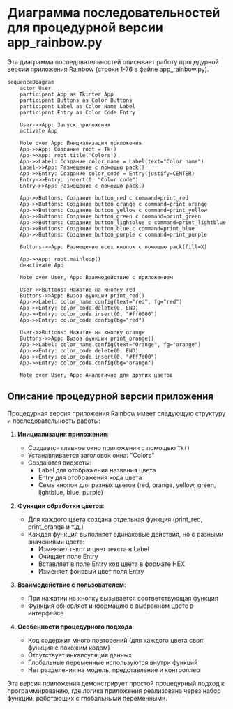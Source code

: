 # Диаграмма последовательностей для процедурной версии app_rainbow.py

Эта диаграмма последовательностей описывает работу процедурной версии приложения Rainbow (строки 1-76 в файле app_rainbow.py).

```mermaid
sequenceDiagram
    actor User
    participant App as Tkinter App
    participant Buttons as Color Buttons
    participant Label as Color Name Label
    participant Entry as Color Code Entry

    User->>App: Запуск приложения
    activate App
    
    Note over App: Инициализация приложения
    App->>App: Создание root = Tk()
    App->>App: root.title('Colors')
    App->>Label: Создание color_name = Label(text="Color name")
    Label->>App: Размещение с помощью pack()
    App->>Entry: Создание color_code = Entry(justify=CENTER)
    Entry->>Entry: insert(0, "Color code")
    Entry->>App: Размещение с помощью pack()
    
    App->>Buttons: Создание button_red с command=print_red
    App->>Buttons: Создание button_orange с command=print_orange
    App->>Buttons: Создание button_yellow с command=print_yellow
    App->>Buttons: Создание button_green с command=print_green
    App->>Buttons: Создание button_lightblue с command=print_lightblue
    App->>Buttons: Создание button_blue с command=print_blue
    App->>Buttons: Создание button_purple с command=print_purple
    
    Buttons->>App: Размещение всех кнопок с помощью pack(fill=X)
    
    App->>App: root.mainloop()
    deactivate App
    
    Note over User, App: Взаимодействие с приложением
    
    User->>Buttons: Нажатие на кнопку red
    Buttons->>App: Вызов функции print_red()
    App->>Label: color_name.config(text="red", fg="red")
    App->>Entry: color_code.delete(0, END)
    App->>Entry: color_code.insert(0, "#ff0000")
    App->>Entry: color_code.config(bg="red")
    
    User->>Buttons: Нажатие на кнопку orange
    Buttons->>App: Вызов функции print_orange()
    App->>Label: color_name.config(text="Orange", fg="orange")
    App->>Entry: color_code.delete(0, END)
    App->>Entry: color_code.insert(0, "#ff7d00")
    App->>Entry: color_code.config(bg="orange")
    
    Note over User, App: Аналогично для других цветов
```

## Описание процедурной версии приложения

Процедурная версия приложения Rainbow имеет следующую структуру и последовательность работы:

1. **Инициализация приложения**:
   - Создается главное окно приложения с помощью `Tk()`
   - Устанавливается заголовок окна: "Colors"
   - Создаются виджеты:
     - Label для отображения названия цвета
     - Entry для отображения кода цвета
     - Семь кнопок для разных цветов (red, orange, yellow, green, lightblue, blue, purple)

2. **Функции обработки цветов**:
   - Для каждого цвета создана отдельная функция (print_red, print_orange и т.д.)
   - Каждая функция выполняет одинаковые действия, но с разными значениями цвета:
     - Изменяет текст и цвет текста в Label
     - Очищает поле Entry
     - Вставляет в поле Entry код цвета в формате HEX
     - Изменяет фоновый цвет поля Entry

3. **Взаимодействие с пользователем**:
   - При нажатии на кнопку вызывается соответствующая функция
   - Функция обновляет информацию о выбранном цвете в интерфейсе

4. **Особенности процедурного подхода**:
   - Код содержит много повторений (для каждого цвета своя функция с похожим кодом)
   - Отсутствует инкапсуляция данных
   - Глобальные переменные используются внутри функций
   - Нет разделения на модель, представление и контроллер

Эта версия приложения демонстрирует простой процедурный подход к программированию, где логика приложения реализована через набор функций, работающих с глобальными переменными.